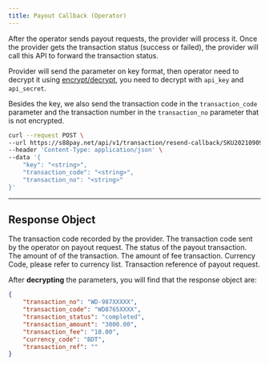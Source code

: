 ```yaml
---
title: Payout Callback (Operator)
---
```


<x-row>
<x-col class="md:max-w-lg">

After the operator sends payout requests, the provider will process it. Once the provider gets the transaction status
(success or failed), the provider will call this API to forward the transaction status.

Provider will send the parameter on key format, then operator need to decrypt it using
[encrypt/decrypt](/api/authentication), you need to decrypt with `api_key` and `api_secret`.

Besides the key, we also send the transaction code in the `transaction_code` parameter and the transaction
number
in the `transaction_no` parameter that is not encrypted.

</x-col>
<x-col sticky>

```bash title="cURL"
curl --request POST \
--url https://s88pay.net/api/v1/transaction/resend-callback/SKU20210909025705 \
--header 'Content-Type: application/json' \
--data '{
    "key": "<string>",
    "transaction_code": "<string>",
    "transaction_no": "<string>"
}'
```

</x-col>
</x-row>

---

<x-row>
<x-col class="md:max-w-lg">

## Response Object

<x-properties>
  <x-property name="transaction_no" type="string">
    The transaction code recorded by the provider.
  </x-property>
  <x-property name="transaction_code" type="string">
    The transaction code sent by the operator on payout request.
  </x-property>
  <x-property name="transaction_status" type="integer">
    The status of the payout transaction.
  </x-property>
  <x-property name="transaction_amount" type="double">
    The amount of of the transaction.
  </x-property>
  <x-property name="transaction_fee" type="double">
    The amount of fee transaction.
  </x-property>
  <x-property name="currency_code" type="string">
    Currency Code, please refer to currency list.
  </x-property>
  <x-property name="transaction_ref" type="double">
    Transaction reference of payout request.
  </x-property>
</x-properties>
</x-col>
<x-col sticky>

After **decrypting** the parameters, you will find that the response object are:

```json
{
    "transaction_no": "WD-987XXXXX",
    "transaction_code": "WD8765XXXX",
    "transaction_status": "completed",
    "transaction_amount": "3000.00",
    "transaction_fee": "10.00",
    "currency_code": "BDT",
    "transaction_ref": ""
}
```
</x-col>
</x-row>